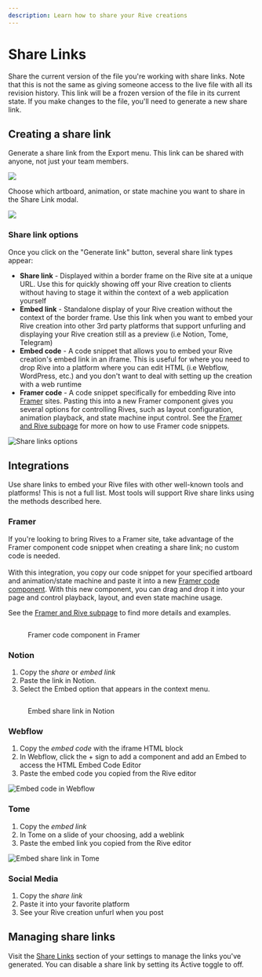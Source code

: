 ```yaml
---
description: Learn how to share your Rive creations
---
```


# Share Links

Share the current version of the file you're working with share links. Note that this is not the same as giving someone access to the live file with all its revision history. This link will be a frozen version of the file in its current state. If you make changes to the file, you'll need to generate a new share link.&#x20;

## Creating a share link

Generate a share link from the Export menu. This link can be shared with anyone, not just your team members.

![](<../../.gitbook/assets/CleanShot 2022-08-01 at 15.25.06@2x.png>)

Choose which artboard, animation, or state machine you want to share in the Share Link modal.

![](<../../.gitbook/assets/Screen Shot 2022-05-19 at 4.02.59 PM.png>)

### Share link options

Once you click on the "Generate link" button, several share link types appear:

* **Share link** - Displayed within a border frame on the Rive site at a unique URL. Use this for quickly showing off your Rive creation to clients without having to stage it within the context of a web application yourself
* **Embed link** - Standalone display of your Rive creation without the context of the border frame. Use this link when you want to embed your Rive creation into other 3rd party platforms that support unfurling and displaying your Rive creation still as a preview (i.e Notion, Tome, Telegram)
* **Embed code** - A code snippet that allows you to embed your Rive creation's embed link in an iframe. This is useful for where you need to drop Rive into a platform where you can edit HTML (i.e Webflow, WordPress, etc.) and you don't want to deal with setting up the creation with a web runtime
* **Framer code** - A code snippet specifically for embedding Rive into [Framer](https://www.framer.com/) sites. Pasting this into a new Framer component gives you several options for controlling Rives, such as layout configuration, animation playback, and state machine input control. See the [Framer and Rive subpage](framer-and-rive.md) for more on how to use Framer code snippets.

![Share links options](<../../.gitbook/assets/Screen Shot 2022-08-12 at 12.06.46 PM.png>)

## Integrations

Use share links to embed your Rive files with other well-known tools and platforms! This is not a full list. Most tools will support Rive share links using the methods described here.

### Framer

If you're looking to bring Rives to a Framer site, take advantage of the Framer component code snippet when creating a share link; no custom code is needed.\
\
With this integration, you copy our code snippet for your specified artboard and animation/state machine and paste it into a new [Framer code component](https://www.framer.com/learn/code-components/). With this new component, you can drag and drop it into your page and control playback, layout, and even state machine usage.

See the [Framer and Rive subpage](framer-and-rive.md) to find more details and examples.

<figure><img src="../../.gitbook/assets/Screen Shot 2022-08-25 at 10.39.22 AM.png" alt=""><figcaption><p>Framer code component in Framer</p></figcaption></figure>

### Notion

1. Copy the _share_ or _embed link_
2. Paste the link in Notion.
3. Select the Embed option that appears in the context menu.

<figure><img src="../../.gitbook/assets/CleanShot 2022-08-01 at 15.32.03@2x.png" alt=""><figcaption><p>Embed share link in Notion</p></figcaption></figure>

### Webflow

1. Copy the _embed code_ with the iframe HTML block
2. In Webflow, click the + sign to add a component and add an Embed to access the HTML Embed Code Editor
3. Paste the embed code you copied from the Rive editor

![Embed code in Webflow](<../../.gitbook/assets/Screen Shot 2022-05-19 at 7.30.30 PM.png>)

### Tome

1. Copy the _embed link_
2. In Tome on a slide of your choosing, add a weblink
3. Paste the embed link you copied from the Rive editor

![Embed share link in Tome](<../../.gitbook/assets/Screen Shot 2022-05-19 at 7.32.34 PM.png>)

### Social Media

1. Copy the _share link_
2. Paste it into your favorite platform
3. See your Rive creation unfurl when you post

## Managing share links

Visit the [Share Links](https://rive.app/profile/?section=share%20links) section of your settings to manage the links you've generated. You can disable a share link by setting its Active toggle to off.
